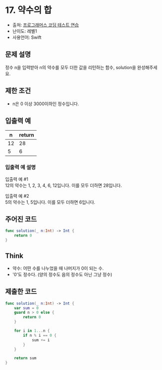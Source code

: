 # 17. 약수의 합         

- 출처: [프로그래머스 코딩 테스트 연습](https://programmers.co.kr/learn/challenges)
- 난이도: 레벨1
- 사용언어: Swift



## 문제 설명  

정수 n을 입력받아 n의 약수를 모두 더한 값을 리턴하는 함수, solution을 완성해주세요.



## 제한 조건   

- n은 0 이상 3000이하인 정수입니다.



## 입출력 예  

| n   | return |
| --- | ------ |
| 12  | 28     |
| 5   | 6      |

### 입출력 예 설명  

입출력 예 #1 <br/>
12의 약수는 1, 2, 3, 4, 6, 12입니다. 이를 모두 더하면 28입니다.

입출력 예 #2 <br/>
5의 약수는 1, 5입니다. 이를 모두 더하면 6입니다.



## 주어진 코드  

~~~swift
func solution(_ n:Int) -> Int {
    return 0
}
~~~



## Think
- 약수: 어떤 수를 나누었을 때 나머지가 0이 되는 수.
- '0'도 정수다. (양의 정수도 음의 정수도 아닌 그냥 정수)



## 제출한 코드  

~~~swift
func solution(_ n:Int) -> Int {
    var sum = 0
    guard n > 0 else {
        return 0
    }

    for i in 1...n {
        if n % i == 0 {
            sum += i
        }
    }

    return sum
}
~~~
